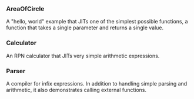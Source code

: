 ### AreaOfCircle

A "hello, world" example that JITs one of the simplest possible functions, a function that takes a single parameter and returns a single value.

### Calculator

An RPN calculator that JITs very simple arithmetic expressions.

### Parser

A compiler for infix expressions. In addition to handling simple parsing and arithmetic, it also demonstrates calling external functions.